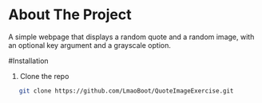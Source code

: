 # About The Project
A simple webpage that displays a random quote and a random image, with an optional key argument and a grayscale option.

#Installation
1. Clone the repo
```sh
   git clone https://github.com/LmaoBoot/QuoteImageExercise.git
```
